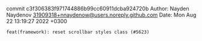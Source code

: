 commit c3f306383f971744886b99cc60911dcba924720b
Author: Nayden Naydenov <31909318+nnaydenow@users.noreply.github.com>
Date:   Mon Aug 22 13:19:27 2022 +0300

    feat(framework): reset scrollbar styles class (#5623)
